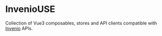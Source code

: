 # InvenioUSE

Collection of Vue3 composables, stores and API clients compatible with [Invenio](https://inveniosoftware.org/products/framework/) APIs.
